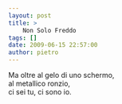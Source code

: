 ```yaml
---
layout: post
title: >
    Non Solo Freddo
tags: []
date: 2009-06-15 22:57:00
author: pietro
---
```

Ma oltre al gelo di uno schermo,<br/>al metallico ronzio,<br/>ci sei tu, ci sono io.
